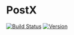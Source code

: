 # PostX

[![Build Status](https://img.shields.io/badge/Development-PostX-brightgreen)](https://github.com/Kileer20100/PostX)
[![Version](https://img.shields.io/badge/version-0.0.02v-red)](https://github.com/Kileer20100/PostX)

